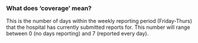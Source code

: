 ### What does ‘coverage’ mean?
This is the number of days within the weekly reporting period (Friday-Thurs) that the hospital has currently submitted reports for. This number will range between 0 (no days reporting) and 7 (reported every day). 


